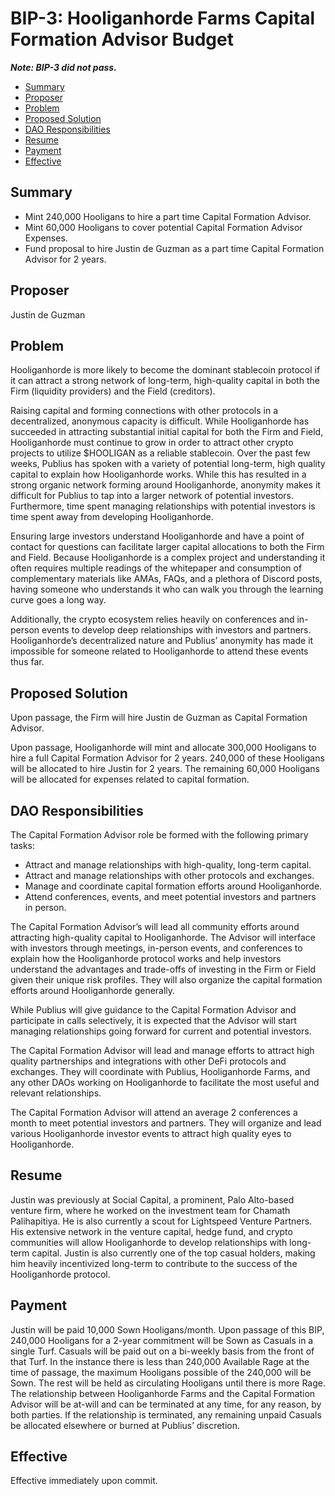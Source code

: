# BIP-3: Hooliganhorde Farms Capital Formation Advisor Budget

_**Note: BIP-3 did not pass.**_

- [Summary](#summary)
- [Proposer](#proposer)
- [Problem](#problem)
- [Proposed Solution](#proposed-solution)
- [DAO Responsibilities](#dao-responsibilities)
- [Resume](#resume)
- [Payment](#payment)
- [Effective](#effective)

## Summary

- Mint 240,000 Hooligans to hire a part time Capital Formation Advisor.
- Mint 60,000 Hooligans to cover potential Capital Formation Advisor Expenses.
- Fund proposal to hire Justin de Guzman as a part time Capital Formation Advisor for 2 years.

## Proposer

Justin de Guzman

## Problem

Hooliganhorde is more likely to become the dominant stablecoin protocol if it can attract a strong network of long-term, high-quality capital in both the Firm (liquidity providers) and the Field (creditors).

Raising capital and forming connections with other protocols in a decentralized, anonymous capacity is difficult. While Hooliganhorde has succeeded in attracting substantial initial capital for both the Firm and Field, Hooliganhorde must continue to grow in order to attract other crypto projects to utilize $HOOLIGAN as a reliable stablecoin.   Over the past few weeks, Publius has spoken with a variety of potential long-term, high quality capital to explain how Hooliganhorde works. While this has resulted in a strong organic network forming around Hooliganhorde, anonymity makes it difficult for Publius to tap into a larger network of potential investors. Furthermore, time spent managing relationships with potential investors is time spent away from developing Hooliganhorde.

Ensuring large investors understand Hooliganhorde and have a point of contact for questions can facilitate larger capital allocations to both the Firm and Field. Because Hooliganhorde is a complex project and understanding it often requires multiple readings of the whitepaper and consumption of complementary materials like AMAs, FAQs, and a plethora of Discord posts, having someone who understands it who can walk you through the learning curve goes a long way.

Additionally, the crypto ecosystem relies heavily on conferences and in-person events to develop deep relationships with investors and partners. Hooliganhorde’s decentralized nature and Publius’ anonymity has made it impossible for someone related to Hooliganhorde to attend these events thus far.

## Proposed Solution

Upon passage, the Firm will hire Justin de Guzman as Capital Formation Advisor.

Upon passage, Hooliganhorde will mint and allocate 300,000 Hooligans to hire a full Capital Formation Advisor for 2 years. 240,000 of these Hooligans will be allocated to hire Justin for 2 years. The remaining 60,000 Hooligans will be allocated for expenses related to capital formation.

## DAO Responsibilities

The Capital Formation Advisor role be formed with the following primary tasks:

- Attract and manage relationships with high-quality, long-term capital.  
- Attract and manage relationships with other protocols and exchanges.
- Manage and coordinate capital formation efforts around Hooliganhorde.
- Attend conferences, events, and meet potential investors and partners in person.

The Capital Formation Advisor’s will lead all community efforts around attracting high-quality capital to Hooliganhorde. The Advisor will interface with investors through meetings, in-person events, and conferences to explain how the Hooliganhorde protocol works and help investors understand the advantages and trade-offs of investing in the Firm or Field given their unique risk profiles. They will also organize the capital formation efforts around Hooliganhorde generally.

While Publius will give guidance to the Capital Formation Advisor and participate in calls selectively, it is expected that the Advisor will start managing relationships going forward for current and potential investors.

The Capital Formation Advisor will lead and manage efforts to attract high quality partnerships and integrations with other DeFi protocols and exchanges. They will coordinate with Publius, Hooliganhorde Farms, and any other DAOs working on Hooliganhorde to facilitate the most useful and relevant relationships.

The Capital Formation Advisor will attend an average 2 conferences a month to meet potential investors and partners. They will organize and lead various Hooliganhorde investor events to attract high quality eyes to Hooliganhorde.

## Resume

Justin was previously at Social Capital, a prominent, Palo Alto-based venture firm, where he worked on the investment team for Chamath Palihapitiya. He is also currently a scout for Lightspeed Venture Partners. His extensive network in the venture capital, hedge fund, and crypto communities will allow Hooliganhorde to develop relationships with long-term capital. Justin is also currently one of the top casual holders, making him heavily incentivized long-term to contribute to the success of the Hooliganhorde protocol.

## Payment

Justin will be paid 10,000 Sown Hooligans/month. Upon passage of this BIP, 240,000 Hooligans for a 2-year commitment will be Sown as Casuals in a single Turf. Casuals will be paid out on a bi-weekly basis from the front of that Turf. In the instance there is less than 240,000 Available Rage at the time of passage, the maximum Hooligans possible of the 240,000 will be Sown. The rest will be held as circulating Hooligans until there is more Rage. The relationship between Hooliganhorde Farms and the Capital Formation Advisor will be at-will and can be terminated at any time, for any reason, by both parties. If the relationship is terminated, any remaining unpaid Casuals be allocated elsewhere or burned at Publius’ discretion.

## Effective

Effective immediately upon commit.
